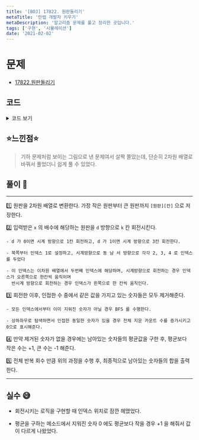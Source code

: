 ```yaml
---
title: '[BOJ] 17822. 원판돌리기'
metaTitle: '만렙 개발자 키우기'
metaDescription: '알고리즘 문제를 풀고 정리한 곳입니다.'
tags: ['구현', '시뮬레이션']
date: '2021-02-02'
---
```


# 문제
- [17822.원판돌리기](https://www.acmicpc.net/problem/17822)

## 코드

<details><summary> 코드 보기 </summary>

``` java
import java.io.BufferedReader;
import java.io.IOException;
import java.io.InputStreamReader;
import java.util.LinkedList;
import java.util.Queue;
import java.util.StringTokenizer;

class Pair {
    int x, y;

    public Pair(int x, int y) {
        this.x = x;
        this.y = y;
    }
}
public class Q17822 {
    static int n, m, t, arr[][], rotation[][], dx[] = {-1, 0, 1, 0}, dy[] = {0, 1, 0, -1};
    public static void main(String[] args) throws IOException {
        init();
        solution();
    }

    private static void solution() {
        for (int r = 0; r < t; r++) {
            int x = rotation[r][0], d = rotation[r][1], k = rotation[r][2];
            rotateCircle(x, d, k);
            int erased = adjacentErase();
            if(erased == 0) calcAvg();
        }
        printAnswer();
    }

    private static void calcAvg() {
        double avg = 0, cnt = 0;
        for (int i = 1; i <= n; i++) {
            for (int j = 1; j <= m; j++) {
                avg += arr[i][j];
                if(arr[i][j] != 0) cnt += 1;
            }
        }
        avg /= cnt;
        for (int i = 1; i <= n; i++) {
            for (int j = 1; j <= m; j++) {
                if(arr[i][j] > avg) arr[i][j] -= 1;
                else if(arr[i][j] < avg && arr[i][j] != 0) arr[i][j] += 1;
            }
        }
    }

    private static int adjacentErase() {
        int cnt = 0;
        for (int x = 1; x <= n; x++) {
            for (int y = 1; y <= m; y++) {
                int num = arr[x][y];
                if(num == 0) continue;
                Queue<Pair> q = new LinkedList<>();
                q.add(new Pair(x, y));
                boolean flag = false;
                while (!q.isEmpty()) {
                    Pair here = q.poll();
                    for (int k = 0; k < 4; k++) {
                        int nx = here.x + dx[k], ny = here.y + dy[k];
                        if(nx < 1 || nx > n) continue; // || arr[x][y] != arr[nx][ny]
                        if(ny < 1) ny = m;
                        if(ny > m) ny = 1;
                        if(num == arr[nx][ny] && arr[nx][ny] != 0){
                            arr[nx][ny] = 0;
                            cnt += 1;
                            q.add(new Pair(nx, ny));
                            if(flag == false) {
                                flag = true;
                                cnt += 1;
                                arr[x][y] = 0;
                            }
                        }
                    }
                }
            }
        }
        return cnt;
    }

    private static void rotateCircle(int x, int d, int k) {
        k %= m;
        if(d == 0) k = m - k; // 반시계 방향 1번 회전이면 시계 방향 3번 회전
        for (int i = x; i <= n; i += x)
            rotate(i, k);
    }

    static void rotate(int row, int cnt){
        int temp[] = new int[m + 1], idx = 1 + cnt;
        for (int i = 1; i <= m; ++i) temp[i] = arr[row][i];
        for (int i = 1; i <= m; ++i) {
            if(idx > m) idx = 1;
            arr[row][i] = temp[idx++];
        }
    }

    private static void printAnswer() {
        int ans = 0;
        for (int i = 1; i <= n; i++)
            for (int j = 1; j <= m; j++)
                ans += arr[i][j];
        System.out.println(ans);
    }

    private static void init() throws IOException {
        BufferedReader br = new BufferedReader(new InputStreamReader(System.in));
        StringTokenizer st = new StringTokenizer(br.readLine());
        n = Integer.parseInt(st.nextToken());
        m = Integer.parseInt(st.nextToken());
        t = Integer.parseInt(st.nextToken());
        arr = new int[n + 1][m + 1];
        for (int i = 1; i <= n; i++) {
            st = new StringTokenizer(br.readLine());
            for (int j = 1; j <= m; j++) {
                arr[i][j] = Integer.parseInt(st.nextToken());
            }
        }
        rotation = new int[t][3];
        for (int i = 0; i < t; i++) {
            st = new StringTokenizer(br.readLine());
            rotation[i][0] = Integer.parseInt(st.nextToken());
            rotation[i][1] = Integer.parseInt(st.nextToken());
            rotation[i][2] = Integer.parseInt(st.nextToken());
        }
    }
}
```

</details>

## ⭐️느낀점⭐️
> 기하 문제처럼 보이는 그림으로 낸 문제여서 살짝 쫄았는데, 단순히 2차원 배열로 바꿔서 풀었더니 쉽게 풀 수 있었다.

## 풀이 📣
<hr/>

1️⃣ 원판을 2차원 배열로 변환한다. 가장 작은 원판부터 큰 원판까지 `[원판][칸]` 으로 저장한다.

2️⃣ 입력받은 `x` 의 배수에 해당하는 원판을 `d` 방향으로 `k` 칸 회전시킨다.

    - d 가 0이면 시계 방향으로 1칸 회전하고, d 가 1이면 시계 방향으로 3칸 회전한다.

    - 북쪽부터 인덱스 1로 설정하고, 시계방향으로 동 남 서 방향으로 각각 2, 3, 4 로 인덱스를 두었다

    - 이 인덱스는 이차원 배열에서 두번째 인덱스에 해당하며, 시계방향으로 회전하는 경우 인덱스가 오른쪽으로 한칸씩 움직이며
      반시계 방향으로 회전하는 경우 인덱스가 왼쪽으로 한 칸씩 움직인다.

3️⃣ 회전한 이후, 인접한 수 중에서 같은 값을 가지고 있는 숫자들은 모두 제거해준다.

    - 모든 인덱스에서부터 이미 지워진 숫자가 아닐 경우 BFS 를 수행한다.

    - 상하좌우로 탐색하면서 인접한 동일한 숫자가 있을 경우 전체 지운 카운트 수를 증가시키고 0으로 표시해준다.

4️⃣ 만약 제거된 숫자가 없을 경우에는 남아있는 숫자들의 평균값을 구한 후, 평균보다 작은 수는 +1, 큰 수는 -1 해준다.


5️⃣ 전체 반복 회수 만큼 위의 과정을 수행 후, 최종적으로 남아있는 숫자들의 합을 출력한다.


<hr/>

## 실수 😅
- 회전시키는 로직을 구현할 때 인덱스 위치로 잠깐 헤맸었다.

- 평균을 구하는 메소드에서 지워진 숫자 0 에도 평균보다 작을 경우 +1 을 해줘서 값이 다르게 나왔었다.
